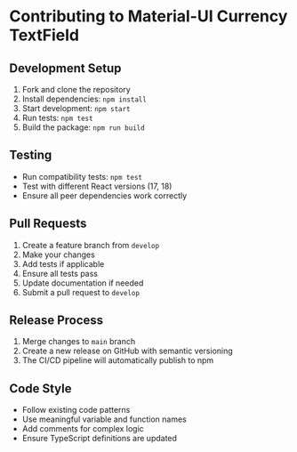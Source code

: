 # Contributing to Material-UI Currency TextField

## Development Setup

1. Fork and clone the repository
2. Install dependencies: `npm install`
3. Start development: `npm start`
4. Run tests: `npm test`
5. Build the package: `npm run build`

## Testing

- Run compatibility tests: `npm test`
- Test with different React versions (17, 18)
- Ensure all peer dependencies work correctly

## Pull Requests

1. Create a feature branch from `develop`
2. Make your changes
3. Add tests if applicable
4. Ensure all tests pass
5. Update documentation if needed
6. Submit a pull request to `develop`

## Release Process

1. Merge changes to `main` branch
2. Create a new release on GitHub with semantic versioning
3. The CI/CD pipeline will automatically publish to npm

## Code Style

- Follow existing code patterns
- Use meaningful variable and function names
- Add comments for complex logic
- Ensure TypeScript definitions are updated
